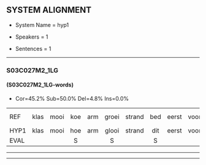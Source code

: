 
## SYSTEM ALIGNMENT

- System Name = hyp1

- Speakers = 1

- Sentences = 1

---

### S03C027M2_1LG

#### (S03C027M2_1LG-words)

- Cor=45.2%	Sub=50.0%	Del=4.8%	Ins=0.0%

|  |  |  |  |  |  |  |  |  |  |  |  |  |  |  |  |  |  |  |  |  |  |  |  |  |  |  |  |  |  |  |  |  |  |  |  |  |  |  |  |  |  |  |
|:--- |:---:|:---:|:---:|:---:|:---:|:---:|:---:|:---:|:---:|:---:|:---:|:---:|:---:|:---:|:---:|:---:|:---:|:---:|:---:|:---:|:---:|:---:|:---:|:---:|:---:|:---:|:---:|:---:|:---:|:---:|:---:|:---:|:---:|:---:|:---:|:---:|:---:|:---:|:---:|:---:|:---:|:---:|
| REF | klas | mooi | koe | arm | groei | strand | bed | eerst | voor | draai | sjaal | * | herfst | duur | straat | leeuw | clown*(klauw) | hoek | krant | hout | vriend | gauw | chips | *(gips) | groen | feest | reis | jas | huis | paard | vijf | muts | nieuw | kind | bang | oog | zacht*(zak) | schoen | plas | neus | knoop | plank |
| HYP1 | klas | mooi | hoe | arm | glooi | strand | dit | eerst | voor | draai | s | saai | herfst | duur |  | staat | jeel | klal | hook | krand | ld | eeld | gouw | schiphip | groen | feest | reis | jas |  | has | part | vafnut | nieuw | kind | bang | och | sak | schoon | plas | nuis | knoop | plank |
| EVAL |  |  | S |  | S |  | S |  |  |  | S | S |  |  | D | S | S | S | S | S | S | S | S | S |  |  |  |  | D | S | S | S |  |  |  | S | S | S |  | S |  |  |
---

---
